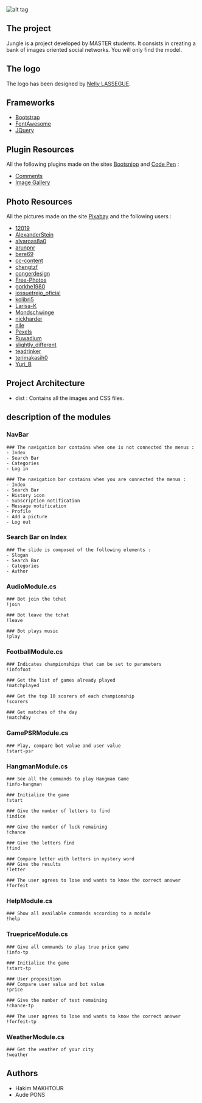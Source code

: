 ![alt tag](https://nsa40.casimages.com/img/2019/02/26/190226043523512671.png)
## The project
Jungle is a project developed by MASTER students. It consists in creating a bank of images oriented social networks. You will only find the model. 
## The logo
The logo has been designed by [Nelly LASSEGUE](https://www.facebook.com/LassegueNelly/).
## Frameworks
* [Bootstrap](https://getbootstrap.com/)
* [FontAwesome](https://fontawesome.com/)
* [JQuery](https://jquery.com/)
## Plugin Resources
All the following plugins made on the sites [Bootsnipp]() and [Code Pen]() :
* [Comments](https://codepen.io/kavendish/pen/aOdopx)
* [Image Gallery](https://bootsnipp.com/snippets/aMGnk)
## Photo Resources
All the pictures made on the site [Pixabay](https://pixabay.com/fr/) and the following users :
* [12019](https://pixabay.com/fr/users/12019-12019/)
* [AlexanderStein](https://pixabay.com/fr/users/alexanderstein-45237/)
* [alvaroas8a0](https://pixabay.com/fr/users/alvaroas8a0-593995/) 
* [arunpnr](https://pixabay.com/fr/users/arunpnr-540691/) 
* [bere69](https://pixabay.com/fr/users/bere69-3506936/) 
* [cc-content](https://pixabay.com/fr/users/cc-content-80172/) 
* [chengtzf](https://pixabay.com/fr/users/chengtzf-5538686/) 
* [congerdesign](https://pixabay.com/fr/users/congerdesign-509903/) 
* [Free-Photos](https://pixabay.com/fr/users/free-photos-242387/) 
* [gorkhe1980](https://pixabay.com/fr/users/gorkhe1980-2469728/) 
* [jossuetrejo_oficial](https://pixabay.com/fr/users/jossuetrejo_oficial-8361939/) 
* [kolibri5](https://pixabay.com/fr/users/kolibri5-240538/) 
* [Larisa-K](https://pixabay.com/fr/users/larisa-k-1107275/)
* [Mondschwinge](https://pixabay.com/fr/users/mondschwinge-1453918/)
* [nickharder](https://pixabay.com/fr/users/nickharder-324768/)
* [nile](https://pixabay.com/fr/users/nile-598962/)
* [Pexels](https://pixabay.com/fr/users/pexels-2286921/)
* [Ruwadium](https://pixabay.com/fr/users/ruwadium-1674203/)
* [slightly_different](https://pixabay.com/fr/users/slightly_different-2006397/) 
* [teadrinker](https://pixabay.com/fr/users/teadrinker-3776864/) 
* [terimakasih0](https://pixabay.com/fr/users/terimakasih0-624267/) 
* [Yuri_B](https://pixabay.com/fr/users/yuri_b-2216431/) 
## Project Architecture
* dist : Contains all the images and CSS files.
## description of the modules
### NavBar
``` 
### The navigation bar contains when one is not connected the menus :
- Index
- Search Bar
- Categories
- Log in
```
``` 
### The navigation bar contains when you are connected the menus :
- Index
- Search Bar
- History icon
- Subscription notification
- Message notification
- Profile
- Add a picture
- Log out
```
### Search Bar on Index
``` 
### The slide is composed of the following elements :
- Slogan
- Search Bar
- Categories
- Author
```





### AudioModule.cs
``` 
### Bot join the tchat
!join
```
``` 
### Bot leave the tchat
!leave
```
``` 
### Bot plays music
!play
```
### FootballModule.cs
``` 
### Indicates championships that can be set to parameters
!infofoot
```
``` 
### Get the list of games already played
!matchplayed
```
``` 
### Get the top 10 scorers of each championship
!scorers
```
``` 
### Get matches of the day
!matchday
```
### GamePSRModule.cs
``` 
### Play, compare bot value and user value
!start-psr
```
### HangmanModule.cs
``` 
### See all the commands to play Hangman Game
!info-hangman  
```
``` 
### Initialize the game
!start  
```
``` 
### Give the number of letters to find
!indice 
```
``` 
### Give the number of luck remaining
!chance
```
``` 
### Give the letters find
!find
```
``` 
### Compare letter with letters in mystery word
### Give the results
!letter
```
``` 
### The user agrees to lose and wants to know the correct answer
!forfeit
```
### HelpModule.cs
``` 
### Show all available commands according to a module
!help 
```
### TruepriceModule.cs
``` 
### Give all commands to play true price game
!info-tp
```
``` 
### Initialize the game
!start-tp 
```
``` 
### User proposition
### Compare user value and bot value
!price
```
``` 
### Give the number of test remaining
!chance-tp
```
``` 
### The user agrees to lose and wants to know the correct answer
!forfeit-tp
```
### WeatherModule.cs
``` 
### Get the weather of your city
!weather
```
## Authors
* Hakim MAKHTOUR
* Aude PONS
